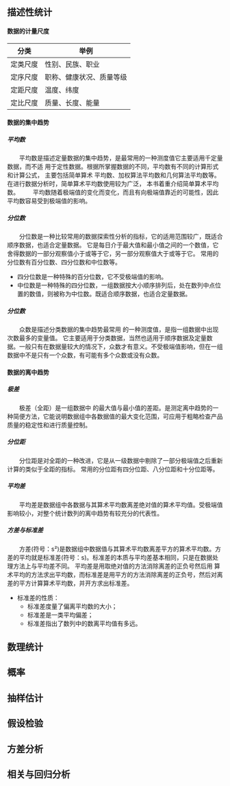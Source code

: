 ## 描述性统计
#### 数据的计量尺度
分类 | 举例
---| ---
定类尺度 | 性别、民族、职业
定序尺度 | 职称、健康状况、质量等级
定距尺度 | 温度、纬度
定比尺度 | 质量、长度、能量

#### 数据的集中趋势
##### 平均数
&emsp;&emsp;平均数是描述定量数据的集中趋势，是最常用的一种测度值它主要适用千定量数据，而不适
用于定性数据。根据所掌握数据的不同，平均数有不同的计算形式和计算公式， 主要包括简单算术
平均数、加权算法平均数和几何算法平均数等。在进行数据分析时，简单算术平均数使用较为广泛，
本书着重介绍简单算术平均数。
&emsp;&emsp;平均数随着极端值的变化而变化，而且有向极端值靠近的可能性，因此平均数容易受到极端值的影响。

##### 分位数
&emsp;&emsp;分位数是一种比较常用的数据探索性分析的指标，它的适用范围较广，既适合顺序数据，也适合定量数据。
它是每日介于最大值和最小值之间的一个数值，它舍得数据的一部分观察值小于或等于它，另一部分观察值大于或等于它。
常用的分位数有百分位数、四分位数和中位数等。
- 四分位数是一种特殊的百分位数，它不受极端值的影响。
- 中位数是一种特殊的四分位数，一组数据按大小顺序排列后，处在数列中点位置的数值，则被称为中位数。既适合顺序数据，也适合定量数据。

##### 分位数
&emsp;&emsp;众数是描述分类数据的集中趋势最常用 的一种测度值，是指一组数据中出现次数最多的变量值。
它主要适用于分类数据，当然也适用于顺序数据及定量数据。一般只有在数据量较大的情况下，众数才有意义。不受极端值影响，但在一组数据中不是只有一个众数，有可能有多个众数或没有众数。

#### 数据的离中趋势
##### 极差
&emsp;&emsp;极差（全距）是一组数据中 的最大值与最小值的差距。是测定离中趋势的一种简便方法，它能说明数据组中各数据值的最大变化范围，可应用于粗略检查产品质量的稳定性和进行质量控制。
##### 分位距
&emsp;&emsp;分位距是对全距的一种改进，它是从一级数据中剔除了一部分极端值之后重新计算的类似于全距的指标。
常用的分位距有四分位距、八分位距和十分位距等。

##### 平均差
&emsp;&emsp;平均差是数据组中各数据与其算术平均数离差绝对值的算术平均值。受极端值影响较小，对整个统计数列的离中趋势有较充分的代表性。

##### 方差与标准差
&emsp;&emsp;方差(符号：s²)是数据组中数据值与其算术平均数离差平方的算术平均数。方差的平均就是标准差(符号：s)。标准差的本质与平均差基本相同，只是在数据处理方法上与平均差不同。
平均差是用取绝对值的方法消除离差的正负号然后用 算术平均的方法求出平均数，而标准差是用平方的方法消除离差的正负号，然后对离差的平方计算算术平均数，并开方求出标准差。
- 标准差的性质：
    - 标准差度量了偏离平均数的大小；
    - 标准差是一类平均偏差；
    - 标准差指出了数列中的数离平均值有多远。

## 数理统计

## 概率

## 抽样估计

## 假设检验

## 方差分析

## 相关与回归分析 